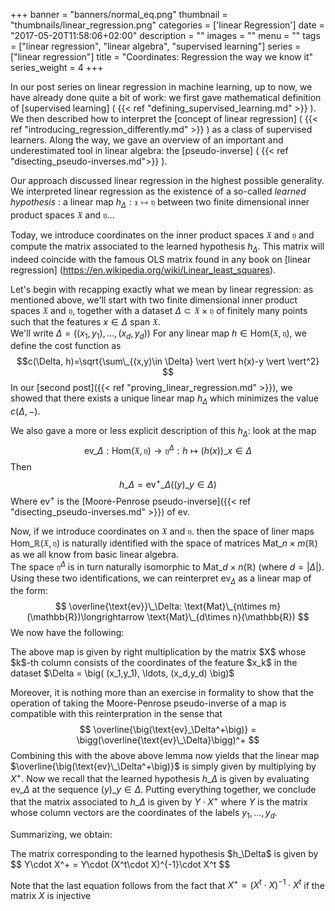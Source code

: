 +++
banner = "banners/normal_eq.png"
thumbnail = "thumbnails/linear_regression.png"
categories = ['linear Regression']
date = "2017-05-20T11:58:06+02:00"
description = ""
images = ""
menu = ""
tags = ["linear regression", "linear algebra", "supervised learning"]
series = ["linear regression"]
title = "Coordinates: Regression the way we know it"
series_weight = 4
+++

In our post series on linear regression in machine learning, up to now, we have already done quite a bit of work: we first gave mathematical definition of [supervised learning] ( {{< ref "defining_supervised_learning.md" >}} ). We then described how to interpret the [concept of linear regression] ( {{< ref "introducing_regression_differently.md" >}} ) as a class of supervised learners. Along the way, we gave an overview of an important and underestimated tool in linear algebra: the [pseudo-inverse] ( {{< ref "disecting_pseudo-inverses.md">}} ).

Our approach discussed linear regression in the highest possible generality. We interpreted linear regression as the existence of a so-called _learned hypothesis_ : a linear map $h_\Delta: \mathfrak{x}\mapsto \mathfrak{y}$ between two finite dimensional inner product spaces $\mathfrak{X}$ and $\mathfrak{y}$...

Today, we introduce coordinates on the inner product spaces $\mathfrak{X}$ and $\mathfrak{y}$ and compute the matrix associated to the learned hypothesis $h_\Delta$. This matrix will indeed coincide with the  famous OLS matrix found in any book on [linear regression] (https://en.wikipedia.org/wiki/Linear_least_squares). 

Let's begin with recapping exactly what we mean by linear regression: as mentioned above, we'll start with two finite dimensional inner product spaces $\mathfrak{X}$ and $\mathfrak{y}$, together with a dataset $\Delta \subset \mathfrak{X}\times \mathfrak{y}$ of finitely many points such that the features $x \in \Delta$ span $\mathfrak{X}$.  
We'll write $\Delta = \big( (x_1,y_1), \ldots, (x_d,y_d) \big)$
 For any linear map $h \in \text{Hom}(\mathfrak{X},\mathfrak{y})$,  we define the cost function as
$$c(\Delta, h)=\sqrt{\sum\_{(x,y)\in \Delta} \vert \vert h(x)-y \vert \vert^2} $$
In our [second post]({{< ref "proving_linear_regression.md" >}}), we showed that there exists a unique linear map $h_\Delta$ which minimizes the value $c(\Delta, -)$.  

We also gave a more or less explicit description of this $h_\Delta$: look at the map
$$
\text{ev}\_\Delta: \text{Hom}(\mathfrak{X},\mathfrak{y})\longrightarrow \mathfrak{y}^\Delta: h\mapsto (h(x))\_{x\in \Delta}
$$
Then 
$$
h\_\Delta = \text{ev}^+\_\Delta ((y)\_{y\in \Delta})
$$
Where $\text{ev}^+$ is the [Moore-Penrose pseudo-inverse]({{< ref "disecting_pseudo-inverses.md" >}}) of $\text{ev}$.

Now, if we introduce coordinates on $\mathfrak{X}$ and $\mathfrak{y}$. then the space of liner maps $\textrm{Hom}\_{\mathbb{R}}(\mathfrak{X},\mathfrak{y})$ is naturally identified with the space of matrices $\text{Mat}\_{n\times m}(\mathbb{R})$ as we all know from basic linear algebra.  
 The space $\mathfrak{y}^\Delta$ is in turn naturally isomorphic to $\text{Mat}\_{d\times n}(\mathbb{R})$ (where $d=\vert \Delta \vert$). Using these two identifications, we can reinterpret $\text{ev}_{\Delta}$ as a linear map of the form:
$$
\overline{\text{ev}}\_\Delta: \text{Mat}\_{n\times m}(\mathbb{R})\longrightarrow \text{Mat}\_{d\times n}(\mathbb{R})
$$
We now have the following:

<div class = "lemma">
The above map is given by right multiplication by the matrix $X$ whose $k$-th column consists of the coordinates of the feature $x_k$ in the dataset $\Delta = \big( (x_1,y_1), \ldots, (x_d,y_d) \big)$
</div>


Moreover, it is  nothing more than an exercise in formality to show that the operation of taking the Moore-Penrose pseudo-inverse of a map is compatible with this reinterpration in the sense that
$$
\overline{\big(\text{ev}_\Delta^+\big)} = \bigg(\overline{\text{ev}\_\Delta}\bigg)^+
$$
Combining this with the above above lemma now yields that the linear map $\overline{\big(\text{ev}\_\Delta^+\big)}$ is simply given by multiplying by $X^+$. Now we recall that the learned hypothesis $h\_\Delta$ is given by evaluating $\text{ev}\_\Delta$ at the sequence $(y)\_{y \in \Delta}$. Putting everything together, we conclude that the matrix associated to $h\_\Delta$ is given by $Y\cdot X^+$ where $Y$ is the matrix whose column vectors are the coordinates of the labels $y_1,\ldots , y_d$.  


Summarizing, we obtain:

<div class = "theorem">
	The matrix corresponding to the learned hypothesis $h_\Delta$ is given by 
	$$
	Y\cdot X^+ = Y\cdot (X^t\cdot X)^{-1}\cdot X^t
	$$
	</div>

Note that the last equation follows from the fact that $X^+ = (X^t\cdot X)^{-1}\cdot X^t$ if the matrix $X$ is injective